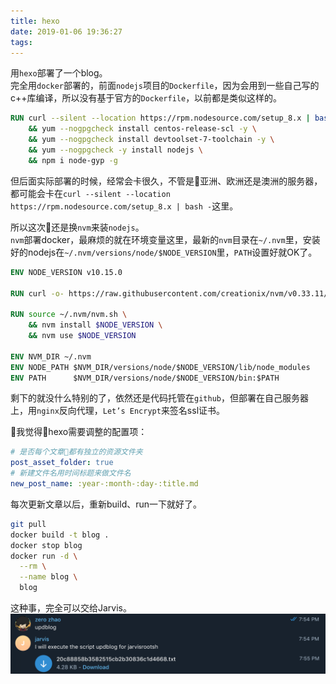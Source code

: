```yaml
---
title: hexo
date: 2019-01-06 19:36:27
tags:
---
```

用``hexo``部署了一个blog。  
完全用``docker``部署的，前面``nodejs``项目的``Dockerfile``，因为会用到一些自己写的c++库编译，所以没有基于官方的``Dockerfile``，以前都是类似这样的。

``` dockerfile
RUN curl --silent --location https://rpm.nodesource.com/setup_8.x | bash - \
    && yum --nogpgcheck install centos-release-scl -y \
    && yum --nogpgcheck install devtoolset-7-toolchain -y \
    && yum --nogpgcheck -y install nodejs \
    && npm i node-gyp -g
```

但后面实际部署的时候，经常会卡很久，不管是亚洲、欧洲还是澳洲的服务器，都可能会卡在``curl --silent --location https://rpm.nodesource.com/setup_8.x | bash -``这里。  

所以这次还是换``nvm``来装``nodejs``。  
``nvm``部署docker，最麻烦的就在环境变量这里，最新的``nvm``目录在``~/.nvm``里，安装好的nodejs在``~/.nvm/versions/node/$NODE_VERSION``里，``PATH``设置好就OK了。

``` dockerfile
ENV NODE_VERSION v10.15.0

RUN curl -o- https://raw.githubusercontent.com/creationix/nvm/v0.33.11/install.sh | bash

RUN source ~/.nvm/nvm.sh \
    && nvm install $NODE_VERSION \
    && nvm use $NODE_VERSION

ENV NVM_DIR ~/.nvm
ENV NODE_PATH $NVM_DIR/versions/node/$NODE_VERSION/lib/node_modules
ENV PATH      $NVM_DIR/versions/node/$NODE_VERSION/bin:$PATH
```

剩下的就没什么特别的了，依然还是代码托管在``github``，但部署在自己服务器上，用``nginx``反向代理，``Let’s Encrypt``来签名ssl证书。  

我觉得hexo需要调整的配置项：

``` yaml
# 是否每个文章都有独立的资源文件夹
post_asset_folder: true
# 新建文件名用时间标题来做文件名
new_post_name: :year-:month-:day-:title.md
```

每次更新文章以后，重新build、run一下就好了。

``` bash
git pull
docker build -t blog .
docker stop blog
docker run -d \
  --rm \
  --name blog \
  blog
```

这种事，完全可以交给Jarvis。  
![Jarvis发布blog](2019-01-06-hexo/img001.png)